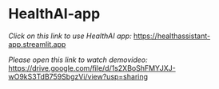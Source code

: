 # HealthAI-app
*Click on this link to use HealthAI app:*
https://healthassistant-app.streamlit.app

*Please open this link to watch demovideo:*
https://drive.google.com/file/d/1s2XBoShFMYJXJ-wO9kS3TdB759SbgzVi/view?usp=sharing
